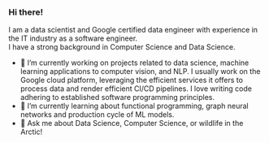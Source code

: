 ### Hi there!

I am a data scientist and Google certified data engineer with experience in the IT industry as a software engineer.   
I have a strong background in Computer Science and Data Science.  

<!--
**nizamphoenix/nizamphoenix** is a ✨ _special_ ✨ repository because its `README.md` (this file) appears on your GitHub profile.
-->


- 🔭 I’m currently working on projects related to data science, machine learning applications to computer vision, and NLP. I usually work on the Google cloud platform, leveraging the efficient services it offers to process data and render efficient CI/CD pipelines. 
I love writing code adhering to established software programming principles.
- 🌱 I’m currently learning about functional programming, graph neural networks and production cycle of ML models.
- 💬 Ask me about Data Science, Computer Science, or wildlife in the Arctic!

